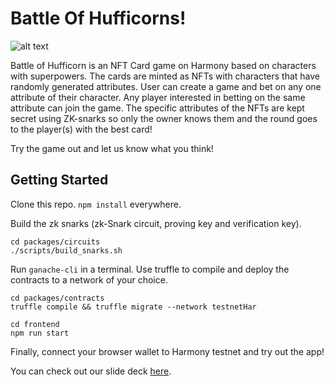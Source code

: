 # Battle Of Hufficorns!

![alt text](https://gateway.pinata.cloud/ipfs/QmUyJug219uqv9YSrNkksGUbkoXpkRjXUpobnLPj8izjca)

Battle of Hufficorn is an NFT Card game on Harmony based on characters with superpowers. The cards are minted as NFTs with characters that have randomly generated attributes. User can create a game and bet on any one attribute of their character. Any player interested in betting on the same attribute can join the game. The specific attributes of the NFTs are kept secret using ZK-snarks so only the owner knows them and the round goes to the player(s) with the best card!

Try the game out and let us know what you think!

## Getting Started

Clone this repo. ```npm install``` everywhere.

Build the zk snarks (zk-Snark circuit, proving key and verification key).
```
cd packages/circuits
./scripts/build_snarks.sh
```

Run ```ganache-cli``` in a terminal. Use truffle to compile and deploy the contracts to a network of your choice. 

```
cd packages/contracts
truffle compile && truffle migrate --network testnetHar
```

```
cd frontend
npm run start
```

Finally, connect your browser wallet to Harmony testnet and try out the app!

You can check out our slide deck [here](https://docs.google.com/presentation/d/1Be7ihohWWLEpIgkTmdFyCGBaEOWIl8ySEKMOnNypm04/edit?usp=sharing).
